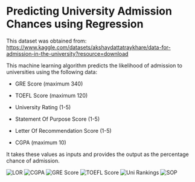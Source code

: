 # Predicting University Admission Chances using Regression

This dataset was obtained from: https://www.kaggle.com/datasets/akshaydattatraykhare/data-for-admission-in-the-university?resource=download

This machine learning algorithm predicts the likelihood of admission to universities using the following data:

- GRE Score (maximum 340)

- TOEFL Score (maximum 120)

- University Rating (1-5)

- Statement Of Purpose Score (1-5)

- Letter Of Recommendation Score (1-5)

- CGPA (maximum 10)

It takes these values as inputs and provides the output as the percentage chance of admission.

![LOR](https://github.com/efemcirpar/Predicting-Chances-of-University-Application-Acceptance-with-Regression/assets/128602263/7264033d-7df2-41e3-9462-ac3d14cafe6a)
![CGPA](https://github.com/efemcirpar/Predicting-Chances-of-University-Application-Acceptance-with-Regression/assets/128602263/6aa11012-eb87-4da2-aeaf-5f2068a588b6)
![GRE Score](https://github.com/efemcirpar/Predicting-Chances-of-University-Application-Acceptance-with-Regression/assets/128602263/21532def-c139-4c1a-8b66-47f601c9c9ed)
![TOEFL Score](https://github.com/efemcirpar/Predicting-Chances-of-University-Application-Acceptance-with-Regression/assets/128602263/17cec0e5-2966-4c77-9a4d-d59393a68d1b)
![Uni Rankings](https://github.com/efemcirpar/Predicting-Chances-of-University-Application-Acceptance-with-Regression/assets/128602263/f6839df7-8237-499d-a833-75cb14f6c963)
![SOP](https://github.com/efemcirpar/Predicting-Chances-of-University-Application-Acceptance-with-Regression/assets/128602263/8e74dffb-396b-4d41-bd77-e7e84588e3d8)
